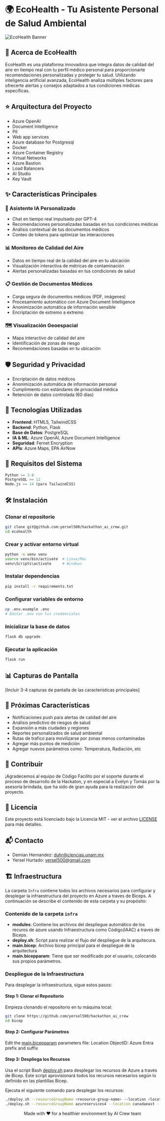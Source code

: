 # 🌍 EcoHealth - Tu Asistente Personal de Salud Ambiental

![EcoHealth Banner](path_to_banner_image.png)

## 🌟 Acerca de EcoHealth
EcoHealth es una plataforma innovadora que integra datos de calidad del aire en tiempo real con tu perfil médico personal para proporcionarte recomendaciones personalizadas y proteger tu salud. Utilizando inteligencia artificial avanzada, EcoHealth analiza múltiples factores para ofrecerte alertas y consejos adaptados a tus condiciones médicas específicas.

## ⭐ Arquitectura del Proyecto

- Azure OpenAI
- Document Intelligence
- PII
- Web app services
- Azure database for Postgresql
- Docker
- Azure Container Registry
- Virtual Networks
- Azure Bastion
- Load Balancers
- AI Studio
- Key Vault



## ✨ Características Principales

### 🤖 Asistente IA Personalizado
- Chat en tiempo real impulsado por GPT-4
- Recomendaciones personalizadas basadas en tus condiciones médicas
- Análisis contextual de tus documentos médicos
- Conteo de tokens para optimizar las interacciones

### 📊 Monitoreo de Calidad del Aire
- Datos en tiempo real de la calidad del aire en tu ubicación
- Visualización interactiva de métricas de contaminación
- Alertas personalizadas basadas en tus condiciones de salud

### 📋 Gestión de Documentos Médicos
- Carga segura de documentos médicos (PDF, imágenes)
- Procesamiento automático con Azure Document Intelligence
- Anonimización automática de información sensible
- Encriptación de extremo a extremo

### 🗺️ Visualización Geoespacial
- Mapa interactivo de calidad del aire
- Identificación de zonas de riesgo
- Recomendaciones basadas en tu ubicación

## 🛡️ Seguridad y Privacidad
- Encriptación de datos médicos
- Anonimización automática de información personal
- Cumplimiento con estándares de privacidad médica
- Retención de datos controlada (60 días)

## 🚀 Tecnologías Utilizadas
- **Frontend**: HTML5, TailwindCSS
- **Backend**: Python, Flask
- **Base de Datos**: PostgreSQL
- **IA & ML**: Azure OpenAI, Azure Document Intelligence
- **Seguridad**: Fernet Encryption
- **APIs**: Azure Maps, EPA AirNow

## 📌 Requisitos del Sistema
```python
Python >= 3.8
PostgreSQL >= 12
Node.js >= 14 (para TailwindCSS)
```


## 🛠️ Instalación

### Clonar el repositorio

```bash
git clone git@github.com:yersel500/hackathon_ai_crew.git
cd ecohealth
```

### Crear y activar entorno virtual

```bash
python -m venv venv
source venv/bin/activate  # Linux/Mac
venv\Scripts\activate     # Windows
```

### Instalar dependencias

```bash
pip install -r requirements.txt
```

### Configurar variables de entorno

```bash
cp .env.example .env
# Editar .env con tus credenciales
```

### Inicializar la base de datos

```bash
flask db upgrade
```

### Ejecutar la aplicación

```bash
flask run
```

## 📊 Capturas de Pantalla
[Incluir 3-4 capturas de pantalla de las características principales]

## 🌱 Próximas Características

- Notificaciones push para alertas de calidad del aire
- Análisis predictivo de riesgos de salud
- Expansión a más ciudades y regiones
- Reportes personalizados de salud ambiental
- Rutas de trafico para movilizarse por zonas menos contaminadas
- Agregar más puntos de medición
- Agregar nuevos parámetros como: Temperatura, Radiación, etc

## 🤝 Contribuir
¡Agradecemos al equipo de Código Facilito por el soporte durante el proceso de desarrollo de la Hackaton, y en especial a Evelyn y Tomás por la asesoría brindada, que ha sido de gran ayuda para la realización del proyecto.

## 📄 Licencia
Este proyecto está licenciado bajo la Licencia MIT - ver el archivo [LICENSE](LICENSE) para más detalles.

## 📬 Contacto
- Demian Hernandez: duhr@ciencias.unam.mx
- Yersel Hurtado: yersel500@gmail.com


## 🏗️ Infraestructura

La carpeta `Infra` contiene todos los archivos necesarios para configurar y desplegar la infraestructura del proyecto en Azure a traves de Biceps. A continuación se describe el contenido de esta carpeta y su propósito:

### Contenido de la carpeta `infra`

- **modules**: Contiene los archivos del despliegue automático de los recuros de azure usando Infraestructura como Código(IAAC) a traves de Biceps.
- **deploy.sh**: Script para realizar el flujo del despliegue de la arquitecura.
- **main.bicep**: Archivo bicep principal para el despliegue de la arquitectura
- **main.bicepparam**: Tiene que ser modificado por el usuario, colocando sus propios parámetros.

### Despliegue de la Infraestructura

Para desplegar la infraestructura, sigue estos pasos:

#### Step 1: Clonar el Repositorio

Empieza clonando el repositorio en tu máquina local:

```bash
git clone https://github.com/yersel500/hackathon_ai_crew
cd bicep
```

#### Step 2: Configurar Parámetros

Edit the [main.bicepparam](./main.bicepparam) parameters file:
Location
ObjectID: Azure Entra
prefix and suffix


#### Step 3: Despliega los Recursos

Usa el script Bash [deploy.sh](./deploy.sh) para desplegar los recursos de Azure a través de Bicep. Este script aprovisionará todos los recursos necesarios según lo definido en las plantillas Bicep.

Ejecuta el siguiente comando para desplegar los recursos:

```bash
./deploy.sh --resourceGroupName <resource-group-name> --location <location> --virtualNetworkResourceGroupName <client-virtual-network-resource-group-name>
./deploy.sh --resourceGroupName azureservices4 --location canadaeast --virtualNetworkResourceGroupName vnetgroup4
```



<p align="center">
  Made with ❤️ for a healthier environment by AI Crew team
</p>
